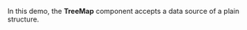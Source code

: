In&nbsp;this demo, the **TreeMap** component accepts a&nbsp;data source of&nbsp;a&nbsp;plain structure.